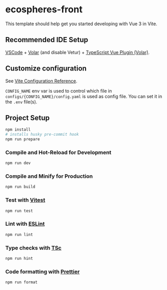 # ecospheres-front

This template should help get you started developing with Vue 3 in Vite.

## Recommended IDE Setup

[VSCode](https://code.visualstudio.com/) + [Volar](https://marketplace.visualstudio.com/items?itemName=Vue.volar) (and disable Vetur) + [TypeScript Vue Plugin (Volar)](https://marketplace.visualstudio.com/items?itemName=Vue.vscode-typescript-vue-plugin).

## Customize configuration

See [Vite Configuration Reference](https://vitejs.dev/config/).

`CONFIG_NAME` env var is used to control which file in `configs/{CONFIG_NAME}/config.yaml` is used as config file. You can set it in the `.env` file(s).

## Project Setup

```sh
npm install
# installs husky pre-commit hook
npm run prepare
```

### Compile and Hot-Reload for Development

```sh
npm run dev
```

### Compile and Minify for Production

```sh
npm run build
```

### Test with [Vitest](https://vitest.dev/)

```sh
npm run test
```

### Lint with [ESLint](https://eslint.org/)

```sh
npm run lint
```

### Type checks with [TSc](https://www.typescriptlang.org/docs/handbook/compiler-options.html/)

```sh
npm run hint
```

### Code formatting with [Prettier](https://prettier.io/)

```sh
npm run format
```

